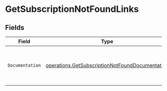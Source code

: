# GetSubscriptionNotFoundLinks


## Fields

| Field                                                                                                              | Type                                                                                                               | Required                                                                                                           | Description                                                                                                        |
| ------------------------------------------------------------------------------------------------------------------ | ------------------------------------------------------------------------------------------------------------------ | ------------------------------------------------------------------------------------------------------------------ | ------------------------------------------------------------------------------------------------------------------ |
| `Documentation`                                                                                                    | [operations.GetSubscriptionNotFoundDocumentation](../../models/operations/getsubscriptionnotfounddocumentation.md) | :heavy_check_mark:                                                                                                 | The URL to the generic Mollie API error handling guide.                                                            |